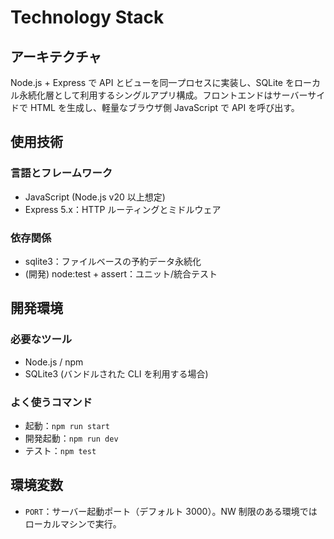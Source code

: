 # Technology Stack

## アーキテクチャ
Node.js + Express で API とビューを同一プロセスに実装し、SQLite をローカル永続化層として利用するシングルアプリ構成。フロントエンドはサーバーサイドで HTML を生成し、軽量なブラウザ側 JavaScript で API を呼び出す。

## 使用技術
### 言語とフレームワーク
- JavaScript (Node.js v20 以上想定)
- Express 5.x：HTTP ルーティングとミドルウェア

### 依存関係
- sqlite3：ファイルベースの予約データ永続化
- (開発) node:test + assert：ユニット/統合テスト

## 開発環境
### 必要なツール
- Node.js / npm
- SQLite3 (バンドルされた CLI を利用する場合)

### よく使うコマンド
- 起動：`npm run start`
- 開発起動：`npm run dev`
- テスト：`npm test`

## 環境変数
- `PORT`：サーバー起動ポート（デフォルト 3000）。NW 制限のある環境ではローカルマシンで実行。
